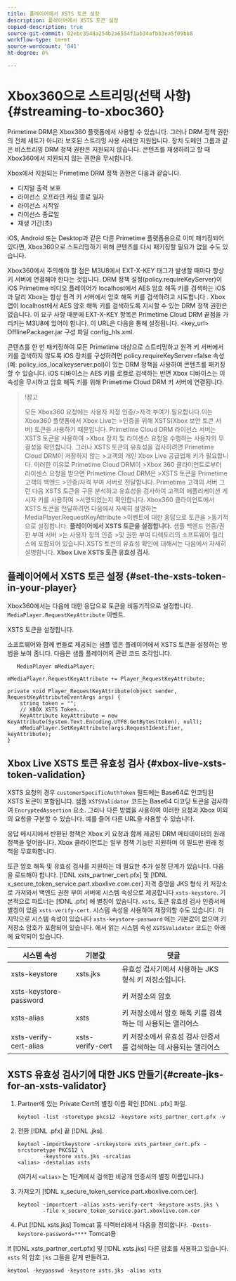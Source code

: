 ```yaml
---
title: 플레이어에서 XSTS 토큰 설정
description: 플레이어에서 XSTS 토큰 설정
copied-description: true
source-git-commit: 02ebc3548a254b2a6554f1ab34afbb3ea5f09bb8
workflow-type: tm+mt
source-wordcount: '841'
ht-degree: 0%

---
```


# Xbox360으로 스트리밍(선택 사항) {#streaming-to-xboc360}

Primetime DRM은 Xbox360 플랫폼에서 사용할 수 있습니다. 그러나 DRM 정책 권한의 전체 세트가 아니라 보호된 스트리밍 사용 사례만 지원됩니다. 장치 도메인 그룹과 같은 비스트리밍 DRM 정책 권한은 지원되지 않습니다. 콘텐츠를 재생하려고 할 때 Xbox360에서 지원되지 않는 권한을 무시합니다.

Xbox에서 지원되는 Primetime DRM 정책 권한은 다음과 같습니다.
* 디지털 출력 보호
* 라이선스 오프라인 캐싱 종료 일자
* 라이선스 시작일
* 라이선스 종료일
* 재생 기간(초)

iOS, Android 또는 Desktop과 같은 다른 Primetime 플랫폼용으로 이미 패키징되어 있다면, Xbox360으로 스트리밍하기 위해 콘텐츠를 다시 패키징할 필요가 없을 수도 있습니다.

Xbox360에서 주의해야 할 점은 M3U8에서 EXT-X-KEY 태그가 발생할 때마다 항상 키 서버에 연결해야 한다는 것입니다. DRM 정책 설정(policy.requireKeyServer)이 iOS Primetime 비디오 플레이어가 localhost에서 AES 암호 해독 키를 검색하는 iOS과 달리 Xbox는 항상 원격 키 서버에서 암호 해독 키를 검색하려고 시도합니다 . Xbox 앱이 localhost에서 AES 암호 해독 키를 검색하도록 지시할 수 있는 DRM 정책 권한은 없습니다. 이 요구 사항 때문에 EXT-X-KEY 항목은 Primetime Cloud DRM 끝점을 가리키는 M3U8에 있어야 합니다. 이 URL은 다음을 통해 설정됩니다. &lt;key_url> OfflinePackager.jar 구성 파일 config_hls.xml.

콘텐츠를 한 번 패키징하여 모든 Primetime 대상으로 스트리밍하고 원격 키 서버에서 키를 검색하지 않도록 iOS 장치를 구성하려면 policy.requireKeyServer=false 속성(예: policy_ios_localkeyserver.pol)이 있는 DRM 정책을 사용하여 콘텐츠를 패키징할 수 있습니다. iOS 디바이스는 AES 키를 로컬로 검색하는 반면 Xbox 디바이스는 이 속성을 무시하고 암호 해독 키를 위해 Primetime Cloud DRM 키 서버에 연결됩니다.

>!참고
>
>모든 Xbox360 요청에는 사용자 지정 인증/>자격 부여가 필요합니다.이는 Xbox360 플랫폼에서 Xbox Live는 >인증을 위해 XSTS(Xbox 보안 토큰 서버) 토큰을 사용하기 때문입니다.
>Primetime Cloud DRM 라이선스 서버는 XSTS 토큰을 사용하여 >Xbox 장치 및 라이센스 요청을 수행하는 사용자의 무결성을 확인합니다. 그러나 XSTS 토큰의 유효성을 검사하려면 Primetime Cloud DRM이 저장하지 않는 >고객의 개인 Xbox Live 공급업체 키가 필요합니다. 이러한 이유로 Primetime Cloud DRM이 >Xbox 360 클라이언트로부터 라이센스 요청을 받으면 Primetime Cloud DRM은 >XSTS 토큰을 Primetime 고객의 백엔드 >인증/자격 부여 서버로 전달합니다. Primetime 고객의 서버
>그런 다음 XSTS 토큰을 구문 분석하고 유효성을 검사하여 고객의 애플리케이션 게시자 키를 사용하여 >서명되었는지 확인합니다.
>Xbox360 클라이언트에서 XSTS 토큰을 전달하려면 다음에서 자세히 설명하는 MediaPlayer.RequestKeyAttribute >이벤트에 대한 응답으로 토큰을 >동기적으로 설정합니다. **플레이어에서 XSTS 토큰을 설정합니다.** 샘플 백엔드 인증/권한 부여 서버 >는 사용자 정의 인증 >및 권한 부여 디렉토리의 소프트웨어 릴리스에 포함되어 있습니다.XSTS 토큰의 유효성 확인에 대해서는 다음에서 자세히 설명합니다. **Xbox Live XSTS 토큰 유효성 검사.**


## 플레이어에서 XSTS 토큰 설정 {#set-the-xsts-token-in-your-player}

Xbox360에서는 다음에 대한 응답으로 토큰을 비동기적으로 설정합니다. `MediaPlayer.RequestKeyAttribute` 이벤트.

XSTS 토큰을 설정합니다.

소프트웨어와 함께 번들로 제공되는 샘플 앱은 플레이어에서 XSTS 토큰을 설정하는 방법을 보여 줍니다. 다음은 샘플 플레이어의 관련 코드 조각입니다.

```
   MediaPlayer mMediaPlayer;  
 
mMediaPlayer.RequestKeyAttribute += Player_RequestKeyAttribute;  
 
private void Player_RequestKeyAttribute(object sender, RequestKeyAttributeEventArgs args) {  
    string token = "";  
    // XBOX XSTS Token...  
    KeyAttribute keyAttribute = new KeyAttribute(System.Text.Encoding.UTF8.GetBytes(token), null);  
    mMediaPlayer.SetKeyAttribute(args.RequestIdentifier, keyAttribute);  
} 
```

## Xbox Live XSTS 토큰 유효성 검사 {#xbox-live-xsts-token-validation}

XSTS 요청의 경우 `customerSpecificAuthToken` 필드에는 Base64로 인코딩된 XSTS 토큰이 포함됩니다. 샘플 `XSTSValidator` 코드는 Base64 디코딩 토큰을 검사하여 `EncryptedAssertion` 요소. 그러나 다른 방법을 사용하여 이러한 요청과 Xbox 이외의 요청을 구분할 수 있습니다. 예를 들어 다른 URL을 사용할 수 있습니다.

응답 메시지에서 반환된 정책은 Xbox 키 요청과 함께 제공된 DRM 메타데이터의 원래 정책을 덮어씁니다. Xbox 클라이언트는 일부 정책 기능만 지원하며 이 필드만 원래 정책을 무효화합니다.

토큰 암호 해독 및 유효성 검사를 지원하는 데 필요한 추가 설정 단계가 있습니다. 다음을 로드해야 합니다. [!DNL xsts_partner_cert.pfx] 및 [!DNL x_secure_token_service.part.xboxlive.com.cer] 자격 증명을 JKS 형식 키 저장소로 가져와서 백엔드 권한 부여 서버에 시스템 속성으로 제공합니다 `xsts-keystore`. 기본적으로 파트너는 [!DNL .pfx] 에 별칭이 있습니다. `xsts`, 토큰 유효성 검사 인증서에 별칭이 있음 `xsts-verify-cert`. 시스템 속성을 사용하여 재정의할 수도 있습니다. 마지막으로 시스템 속성이 있습니다 `xsts-keystore-password` 에는 기본값이 없으며 키 저장소 암호가 포함되어 있습니다. 에서 읽는 시스템 속성 `XSTSValidator` 코드는 아래에 요약되어 있습니다.

| 시스템 속성 | 기본값 | 댓글 |
|---|---|---|
| xsts-keystore | xsts.jks | 유효성 검사기에서 사용하는 JKS 형식 키 저장소입니다. |
| xsts-keystore-password | | 키 저장소의 암호 |
| xsts-alias | xsts | 키 저장소에서 암호 해독 키를 검색하는 데 사용되는 앨리어스 |
| xsts-verify-cert-alias | xsts-verify-cert | 키 저장소에서 유효성 검사 인증서를 검색하는 데 사용되는 앨리어스 |

## XSTS 유효성 검사기에 대한 JKS 만들기{#create-jks-for-an-xsts-validator}

1. Partner에 있는 Private Cert의 별칭 이름 확인 [!DNL .pfx] 파일.

   ```
   keytool -list -storetype pkcs12 -keystore xsts_partner_cert.pfx -v 
   ```

1. 전환 [!DNL .pfx] 끝 [!DNL .jks].

   ```
   keytool -importkeystore -srckeystore xsts_partner_cert.pfx -srcstoretype PKCS12 \  
           -keystore xsts.jks -srcalias  
   <alias> -destalias xsts
   ```

   (여기서 `<alias>` 는 1단계에서 검색한 비공개 인증서의 별칭 이름입니다.)
1. 가져오기 [!DNL x_secure_token_service.part.xboxlive.com.cer].

   ```
   keytool -importcert -alias xsts-verify-cert -keystore xsts.jks \  
           -file x_secure_token_service.part.xboxlive.com.cer 
   ```

1. Put [!DNL xsts.jks] Tomcat 홈 디렉터리에서 다음을 정의합니다. `-Dxsts-keystore-password=****` Tomcat용

If [!DNL xsts_partner_cert.pfx] 및 [!DNL xsts.jks] 다른 암호를 사용하고 있습니다. `xsts` 의 암호 `jks` 그들을 같게 만들려고.

```
keytool -keypasswd -keystore xsts.jks -alias xsts 
```
